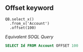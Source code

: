 ## Offset keyword

  ```apex
  QB.select_x()
    .from_x('Account')
    .offset(100)
  ```
*Equivalent SOQL Query*

  ```sql
  SELECT Id FROM Account OFFSET 100
  ```
